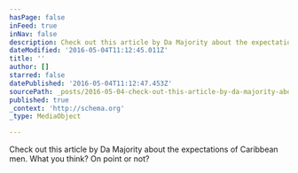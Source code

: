 ```yaml
---
hasPage: false
inFeed: true
inNav: false
description: Check out this article by Da Majority about the expectations of Caribbean men. What you think? On point or not?
dateModified: '2016-05-04T11:12:45.011Z'
title: ''
author: []
starred: false
datePublished: '2016-05-04T11:12:47.453Z'
sourcePath: _posts/2016-05-04-check-out-this-article-by-da-majority-about-the-expectations.md
published: true
_context: 'http://schema.org'
_type: MediaObject

---
```

Check out this article by Da Majority about the expectations of Caribbean men. What you think? On point or not?